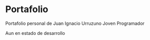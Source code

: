 # Portafolio
Portafolio personal de Juan Ignacio Urruzuno Joven Programador

Aun en estado de desarrollo
